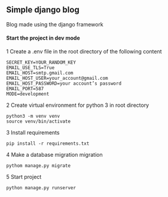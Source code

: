 ## Simple django blog
Blog made using the django framework


#### Start the project in dev mode

1 Create a .env file in the root directory of the following content

```
SECRET_KEY=YOUR_RANDOM_KEY
EMAIL_USE_TLS=True
EMAIL_HOST=smtp.gmail.com
EMAIL_HOST_USER=your_account@gmail.com
EMAIL_HOST_PASSWORD=your account’s password
EMAIL_PORT=587
MODE=development
```

2 Create virtual environment for python 3 in root directory

```
python3 -m venv venv
source venv/bin/activate
```

3 Install requirements

```
pip install -r requirements.txt
```

4 Make a database migration migration

```
pythom manage.py migrate
```

5 Start project

```
python manage.py runserver
```
